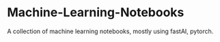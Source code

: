 # Machine-Learning-Notebooks

A collection of machine learning notebooks, mostly using fastAI, pytorch.
